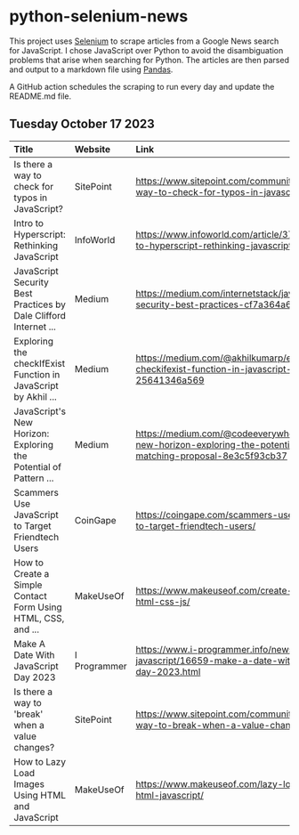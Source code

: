 # python-selenium-news

This project uses [Selenium](https://www.seleniumhq.org/) to scrape articles from a Google News search for JavaScript.
I chose JavaScript over Python to avoid the disambiguation problems that arise when searching for Python.
The articles are then parsed and output to a markdown file using [Pandas](https://pandas.pydata.org/).

A GitHub action schedules the scraping to run every day and update the README.md file.

## Tuesday October 17 2023


| Title                                                              | Website      | Link                                                                                                                         |
|:-------------------------------------------------------------------|:-------------|:-----------------------------------------------------------------------------------------------------------------------------|
| Is there a way to check for typos in JavaScript?                   | SitePoint    | https://www.sitepoint.com/community/t/is-there-a-way-to-check-for-typos-in-javascript/428971                                 |
| Intro to Hyperscript: Rethinking JavaScript                        | InfoWorld    | https://www.infoworld.com/article/3708109/intro-to-hyperscript-rethinking-javascript.html                                    |
| JavaScript Security Best Practices  by Dale Clifford  Internet ... | Medium       | https://medium.com/internetstack/javascript-security-best-practices-cf7a364a699f                                             |
| Exploring the checkIfExist Function in JavaScript  by Akhil ...    | Medium       | https://medium.com/@akhilkumarp/exploring-the-checkifexist-function-in-javascript-25641346a569                               |
| JavaScript's New Horizon: Exploring the Potential of Pattern ...   | Medium       | https://medium.com/@codeeverywhere/javascripts-new-horizon-exploring-the-potential-of-pattern-matching-proposal-8e3c5f93cb37 |
| Scammers Use JavaScript to Target Friendtech Users                 | CoinGape     | https://coingape.com/scammers-use-javascript-to-target-friendtech-users/                                                     |
| How to Create a Simple Contact Form Using HTML, CSS, and ...       | MakeUseOf    | https://www.makeuseof.com/create-contact-form-html-css-js/                                                                   |
| Make A Date With JavaScript Day 2023                               | I Programmer | https://www.i-programmer.info/news/167-javascript/16659-make-a-date-with-javascript-day-2023.html                            |
| Is there a way to 'break' when a value changes?                    | SitePoint    | https://www.sitepoint.com/community/t/is-there-a-way-to-break-when-a-value-changes/428992                                    |
| How to Lazy Load Images Using HTML and JavaScript                  | MakeUseOf    | https://www.makeuseof.com/lazy-load-images-html-javascript/                                                                  |